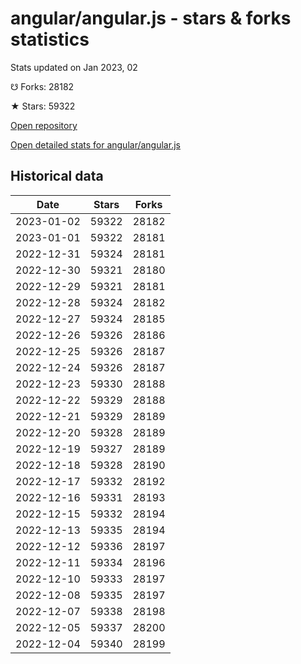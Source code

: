 # angular/angular.js - stars & forks statistics

Stats updated on Jan 2023, 02

☋ Forks: 28182

★ Stars: 59322

[Open repository](https://github.com/angular/angular.js)

[Open detailed stats for angular/angular.js](https://reviewgithub.com/rep/angular/angular.js)

## Historical data
| Date | Stars | Forks |
|------|-------|-------|
| 2023-01-02 | 59322 | 28182 | 
| 2023-01-01 | 59322 | 28181 | 
| 2022-12-31 | 59324 | 28181 | 
| 2022-12-30 | 59321 | 28180 | 
| 2022-12-29 | 59321 | 28181 | 
| 2022-12-28 | 59324 | 28182 | 
| 2022-12-27 | 59324 | 28185 | 
| 2022-12-26 | 59326 | 28186 | 
| 2022-12-25 | 59326 | 28187 | 
| 2022-12-24 | 59326 | 28187 | 
| 2022-12-23 | 59330 | 28188 | 
| 2022-12-22 | 59329 | 28188 | 
| 2022-12-21 | 59329 | 28189 | 
| 2022-12-20 | 59328 | 28189 | 
| 2022-12-19 | 59327 | 28189 | 
| 2022-12-18 | 59328 | 28190 | 
| 2022-12-17 | 59332 | 28192 | 
| 2022-12-16 | 59331 | 28193 | 
| 2022-12-15 | 59332 | 28194 | 
| 2022-12-13 | 59335 | 28194 | 
| 2022-12-12 | 59336 | 28197 | 
| 2022-12-11 | 59334 | 28196 | 
| 2022-12-10 | 59333 | 28197 | 
| 2022-12-08 | 59335 | 28197 | 
| 2022-12-07 | 59338 | 28198 | 
| 2022-12-05 | 59337 | 28200 | 
| 2022-12-04 | 59340 | 28199 | 


